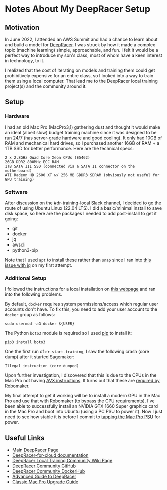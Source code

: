 # Notes About My DeepRacer Setup

## Motivation

In June 2022, I attended an AWS Summit and had a chance to learn about and build a model for [DeepRacer](https://aws.amazon.com/deepracer/). I was struck by how it made a complex topic (machine learning) simple, approachable, and fun. I felt it would be a perfect way to introduce my son's class, most of whom have a keen interest in technology, to it.

I realized that the cost of iterating on models and training them could get prohibitively expensive for an entire class, so I looked into a way to train them using a local computer. That lead me to the DeepRacer local training project(s) and the community around it.

## Setup

### Hardware

I had an old Mac Pro (MacPro3,1) gathering dust and thought it would make an ideal (albeit slow) budget training machine since it was designed to be run 24/7 (has server-grade hardware and good cooling). It only had 10GB of RAM and mechanical hard drives, so I purchased another 16GB of RAM + a 1TB SSD for better performance. Here are the technical specs:

```MacPro3,1
2 x 2.8GHz Quad Core Xeon CPUs (E5462)
26GB DDR2 800MHz ECC RAM
1TB SATA III SSD (connected via a SATA II connector on the motherboard)
ATI Radeon HD 2600 XT w/ 256 MB GDDR3 SDRAM (obviously not useful for GPU training)
```

### Software

After discussion on the #dr-training-local Slack channel, I decided to go the route of using Ubuntu Linux (22.04 LTS). I did a basic/minimal install to save disk space, so here are the packages I needed to add post-install to get it going:

* git
* docker
* jq
* awscli
* python3-pip

Note that I used `apt` to install these rather than `snap` since I ran into [this issue with jq](https://stackoverflow.com/questions/58128001/could-not-open-file-lol-json-permission-denied-using-jq) on my first attempt.

### Additional Setup

I followed the instructions for a local installation on [this webpage](https://aws-deepracer-community.github.io/deepracer-for-cloud/installation.html) and ran into the following problems.

By default, `docker` requires system permissions/access which regular user accounts don't have. To fix this, you need to add your user account to the `docker` group as follows:

```sudo usermod -aG docker ${USER}```

The Python `boto3` module is required so I used [pip](https://pypi.org/project/pip/) to install it:

```pip3 install boto3```

One the first run of `dr-start-training`, I saw the following crash (core dump) after it started Sagemaker:

```Illegal instruction (core dumped)```

Upon further investigation, I discovered that this is due to the CPUs in the Mac Pro not having [AVX instructions](https://en.wikipedia.org/wiki/Advanced_Vector_Extensions). It turns out that these are [required by Robomaker](https://hub.docker.com/r/awsdeepracercommunity/deepracer-robomaker).

My final attempt to get it working will be to install a modern GPU in the Mac Pro and use that with Robomaker (to bypass the CPU requirements). I've been able to successfully install an NVIDIA GTX 1660 Super graphics card in the Mac Pro and boot into Ubuntu (using a PC PSU to power it). Now I just need to see how stable it is before I commit to [tapping the Mac Pro PSU](https://thehouseofmoth.com/mac-pro-pixlas-mod/) for power.

## Useful Links

* [Main DeepRacer Page](https://aws.amazon.com/deepracer/)
* [DeepRacer-for-cloud documentation](https://aws-deepracer-community.github.io/deepracer-for-cloud/)
* [DeepRacer Local Training Community Wiki Page](https://wiki.deepracing.io/Local_Training)
* [DeepRacer Community GitHub](https://github.com/aws-deepracer-community)
* [DeepRacer Community DockerHub](https://registry.hub.docker.com/u/awsdeepracercommunity)
* [Advanced Guide to DeepRacer](https://towardsdatascience.com/an-advanced-guide-to-aws-deepracer-2b462c37eea)
* [Classic Mac Pro Upgrade Guide](https://blog.greggant.com/posts/2018/05/07/definitive-mac-pro-upgrade-guide.html)
